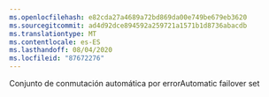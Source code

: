 ```yaml
---
ms.openlocfilehash: e82cda27a4689a72bd869da00e749be679eb3620
ms.sourcegitcommit: ad4d92dce894592a259721a1571b1d8736abacdb
ms.translationtype: MT
ms.contentlocale: es-ES
ms.lasthandoff: 08/04/2020
ms.locfileid: "87672276"
---
```

<span data-ttu-id="56497-101">Conjunto de conmutación automática por error</span><span class="sxs-lookup"><span data-stu-id="56497-101">Automatic failover set</span></span>
